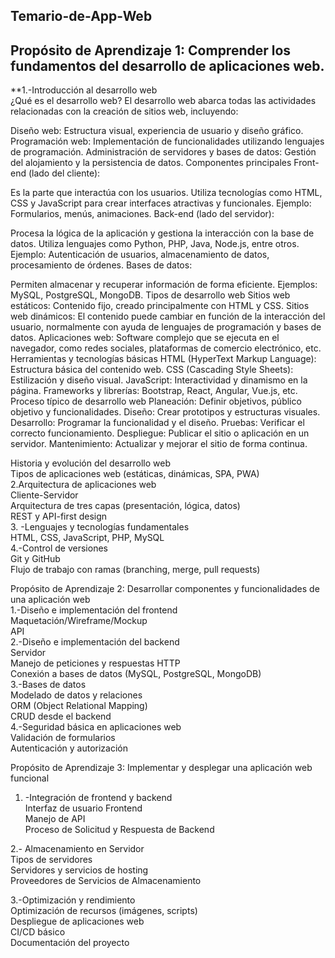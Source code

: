 ## Temario-de-App-Web

## Propósito de Aprendizaje 1: Comprender los fundamentos del desarrollo de aplicaciones web.  

**1.-Introducción al desarrollo web  
¿Qué es el desarrollo web?
El desarrollo web abarca todas las actividades relacionadas con la creación de sitios web, incluyendo:

Diseño web: Estructura visual, experiencia de usuario y diseño gráfico.
Programación web: Implementación de funcionalidades utilizando lenguajes de programación.
Administración de servidores y bases de datos: Gestión del alojamiento y la persistencia de datos.
Componentes principales
Front-end (lado del cliente):

Es la parte que interactúa con los usuarios.
Utiliza tecnologías como HTML, CSS y JavaScript para crear interfaces atractivas y funcionales.
Ejemplo: Formularios, menús, animaciones.
Back-end (lado del servidor):

Procesa la lógica de la aplicación y gestiona la interacción con la base de datos.
Utiliza lenguajes como Python, PHP, Java, Node.js, entre otros.
Ejemplo: Autenticación de usuarios, almacenamiento de datos, procesamiento de órdenes.
Bases de datos:

Permiten almacenar y recuperar información de forma eficiente.
Ejemplos: MySQL, PostgreSQL, MongoDB.
Tipos de desarrollo web
Sitios web estáticos: Contenido fijo, creado principalmente con HTML y CSS.
Sitios web dinámicos: El contenido puede cambiar en función de la interacción del usuario, normalmente con ayuda de lenguajes de programación y bases de datos.
Aplicaciones web: Software complejo que se ejecuta en el navegador, como redes sociales, plataformas de comercio electrónico, etc.
Herramientas y tecnologías básicas
HTML (HyperText Markup Language): Estructura básica del contenido web.
CSS (Cascading Style Sheets): Estilización y diseño visual.
JavaScript: Interactividad y dinamismo en la página.
Frameworks y librerías: Bootstrap, React, Angular, Vue.js, etc.
Proceso típico de desarrollo web
Planeación: Definir objetivos, público objetivo y funcionalidades.
Diseño: Crear prototipos y estructuras visuales.
Desarrollo: Programar la funcionalidad y el diseño.
Pruebas: Verificar el correcto funcionamiento.
Despliegue: Publicar el sitio o aplicación en un servidor.
Mantenimiento: Actualizar y mejorar el sitio de forma continua.

Historia y evolución del desarrollo web  
Tipos de aplicaciones web (estáticas, dinámicas, SPA, PWA)  
2.Arquitectura de aplicaciones web  
Cliente-Servidor  
Arquitectura de tres capas (presentación, lógica, datos)  
REST y API-first design  
3. -Lenguajes y tecnologías fundamentales  
HTML, CSS, JavaScript, PHP, MySQL  
4.-Control de versiones  
Git y GitHub  
Flujo de trabajo con ramas (branching, merge, pull requests)  

Propósito de Aprendizaje 2: Desarrollar componentes y funcionalidades de una aplicación web  
1.-Diseño e implementación del frontend  
Maquetación/Wireframe/Mockup  
API  
2.-Diseño e implementación del backend  
Servidor  
Manejo de peticiones y respuestas HTTP  
Conexión a bases de datos (MySQL, PostgreSQL, MongoDB)  
3.-Bases de datos  
 Modelado de datos y relaciones  
ORM (Object Relational Mapping)  
CRUD desde el backend  
4.-Seguridad básica en aplicaciones web  
Validación de formularios  
Autenticación y autorización   

Propósito de Aprendizaje 3: Implementar y desplegar una aplicación web funcional  
1. -Integración de frontend y backend  
Interfaz de usuario Frontend  
Manejo de API  
Proceso de Solicitud y Respuesta de Backend  

2.- Almacenamiento en Servidor  
Tipos de servidores   
Servidores y servicios de hosting   
Proveedores de Servicios de Almacenamiento  

3.-Optimización y rendimiento  
Optimización de recursos (imágenes, scripts)  
Despliegue de aplicaciones web  
CI/CD básico  
Documentación del proyecto  
